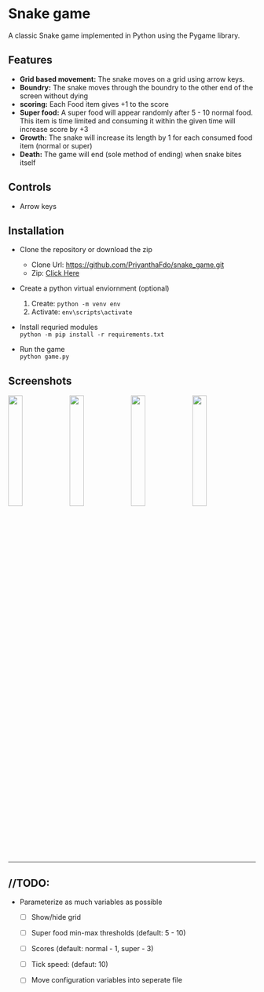 # Snake game
A classic Snake game implemented in Python using the Pygame library.

## Features
- **Grid based movement:** The snake moves on a grid using arrow keys.
- **Boundry:** The snake moves through the boundry to the other end of the screen without dying
- **scoring:** Each Food item gives +1 to the score
- **Super food:** A super food will appear randomly after 5 - 10 normal food. This item is time limited and consuming it within the given time will increase score by +3
- **Growth:** The snake will increase its length by 1 for each consumed food item (normal or super)
- **Death:** The game will end (sole method of ending) when snake bites itself

## Controls
- Arrow keys

## Installation
- Clone the repository or download the zip <br />
  - Clone Url: https://github.com/PriyanthaFdo/snake_game.git <br />
  - Zip: [Click Here](https://github.com/PriyanthaFdo/snake_game/archive/refs/heads/main.zip)

- Create a python virtual enviornment (optional)<br />
  1. Create: `python -m venv env`<br />
  2. Activate: `env\scripts\activate`

- Install requried modules<br />
`python -m pip install -r requirements.txt`

- Run the game<br />
`python game.py`

## Screenshots
<img src="https://github.com/user-attachments/assets/6e783539-7479-4d9b-8da2-8c80a37c0822" width="24%">
<img src="https://github.com/user-attachments/assets/961ca197-f05a-4c4f-89a8-ec2ab928cd9b" width="24%">
<img src="https://github.com/user-attachments/assets/1f2a7d23-488f-4a04-84a7-138af74255ac" width="24%">
<img src="https://github.com/user-attachments/assets/bbe20325-c5fd-48eb-a45d-4c34112a4b09" width="24%">

***
## //TODO:
- Parameterize as much variables as possible
    - [ ] Show/hide grid
    - [ ] Super food min-max thresholds (default: 5 - 10)
    - [ ] Scores (default: normal - 1, super - 3)
    - [ ] Tick speed: (defaut: 10)
    - [ ] Move configuration variables into seperate file




